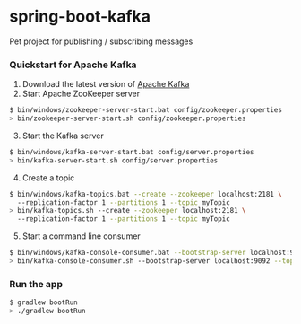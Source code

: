 # spring-boot-kafka
Pet project for publishing / subscribing  messages 

### Quickstart for Apache Kafka
1. Download the latest version of [Apache Kafka](https://kafka.apache.org/downloads) 
2. Start Apache ZooKeeper server
```sh
$ bin/windows/zookeeper-server-start.bat config/zookeeper.properties
> bin/zookeeper-server-start.sh config/zookeeper.properties
```
3. Start the Kafka server
```sh
$ bin/windows/kafka-server-start.bat config/server.properties
> bin/kafka-server-start.sh config/server.properties
```
4. Create a topic
```sh
$ bin/windows/kafka-topics.bat --create --zookeeper localhost:2181 \ 
  --replication-factor 1 --partitions 1 --topic myTopic
> bin/kafka-topics.sh --create --zookeeper localhost:2181 \ 
  --replication-factor 1 --partitions 1 --topic myTopic
```
5. Start a command line consumer
```sh
$ bin/windows/kafka-console-consumer.bat --bootstrap-server localhost:9092 --topic myTopic --from-beginning
> bin/kafka-console-consumer.sh --bootstrap-server localhost:9092 --topic myTopic --from-beginning
```
### Run the app
```sh
$ gradlew bootRun
> ./gradlew bootRun
```
